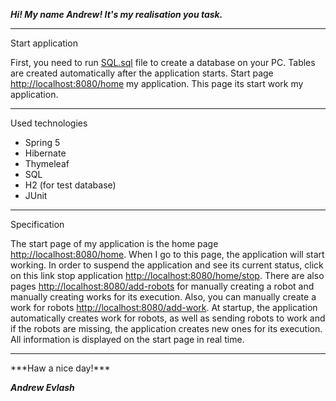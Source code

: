 ***Hi! My name Andrew! It's my realisation you task.***
<hr>
Start application

First, you need to run [SQL.sql](SQL.sql) file to create a database on your PC. 
Tables are created automatically after the application starts.
Start page <http://localhost:8080/home> my application. 
This page its start work my application.
<hr>
Used technologies

* Spring 5
* Hibernate
* Thymeleaf
* SQL
* H2 (for test database)
* JUnit
<hr>
Specification

The start page of my application is the home page <http://localhost:8080/home>. 
When I go to this page, the application will start working.
In order to suspend the application and see its current status, 
click on this link stop application <http://localhost:8080/home/stop>. 
There are also pages <http://localhost:8080/add-robots> for manually 
creating a robot and manually creating works for its execution.
Also, you can manually create a work for robots <http://localhost:8080/add-work>. 
At startup, the application automatically creates work for robots, 
as well as sending robots to work and if the robots are missing, 
the application creates new ones for its execution. 
All information is displayed on the start page in real time.
<hr>
***Haw a nice day!***

***Andrew Evlash***